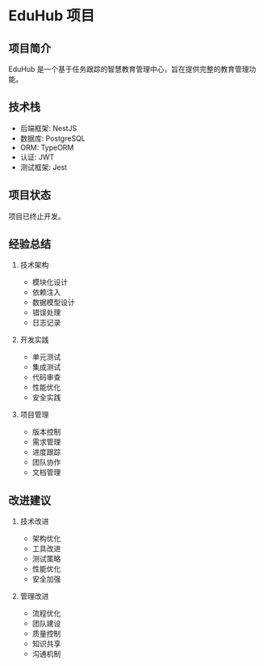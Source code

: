 # EduHub 项目

## 项目简介

EduHub 是一个基于任务跟踪的智慧教育管理中心，旨在提供完整的教育管理功
能。

## 技术栈

- 后端框架: NestJS
- 数据库: PostgreSQL
- ORM: TypeORM
- 认证: JWT
- 测试框架: Jest

## 项目状态

项目已终止开发。

## 经验总结

1. 技术架构

   - 模块化设计
   - 依赖注入
   - 数据模型设计
   - 错误处理
   - 日志记录

2. 开发实践

   - 单元测试
   - 集成测试
   - 代码审查
   - 性能优化
   - 安全实践

3. 项目管理
   - 版本控制
   - 需求管理
   - 进度跟踪
   - 团队协作
   - 文档管理

## 改进建议

1. 技术改进

   - 架构优化
   - 工具改进
   - 测试策略
   - 性能优化
   - 安全加强

2. 管理改进
   - 流程优化
   - 团队建设
   - 质量控制
   - 知识共享
   - 沟通机制
